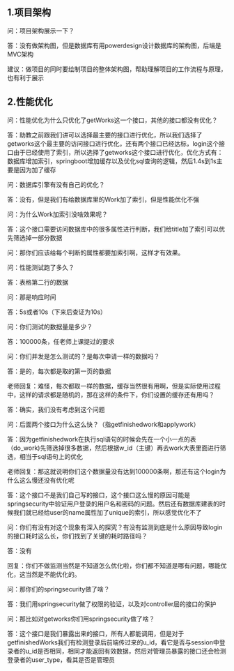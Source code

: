 ## 1.项目架构

问：项目架构展示一下？

答：没有做架构图，但是数据库有用powerdesign设计数据库的架构图，后端是MVC架构

建议：做项目的同时要绘制项目的整体架构图，帮助理解项目的工作流程与原理，也有利于展示

## 2.性能优化

问：性能优化为什么只优化了getWorks这一个接口，其他的接口都没有优化？

答：助教之前跟我们讲可以选择最主要的接口进行优化，所以我们选择了getworks这个最主要的访问接口进行优化，还有两个接口已经达标，login这个接口由于已经使用了索引，所以选择了getworks这个接口进行优化，优化方式有：数据库增加索引，springboot增加缓存以及优化sql查询的逻辑，然后1.4s到1s主要是因为加了缓存

问：数据库引擎有没有自己的优化？

答：没有，但是我们有给数据库里的Work加了索引，但是性能优化不强

问：为什么Work加索引没啥效果呢？

答：这个接口需要访问数据库中的很多属性进行判断，我们给title加了索引可以优先筛选掉一部分数据

问：那你们应该给每个判断的属性都要加索引啊，这样才有效果。

问：性能测试跑了多久？

答：表格第二行的数据

问：那是响应时间

答：5s或者10s（下来后查证为10s）

问：你们测试的数据量是多少？

答：100000条，任老师上课提过的要求

问：你们并发是怎么测试的？是每次申请一样的数据吗？

答：是的，每次都是取的第一页的数据

老师回复：难怪，每次都取一样的数据，缓存当然很有用啊，但是实际使用过程中，这样的请求都是随机的，那在这样的条件下，你们设置的缓存还有用吗？

答：确实，我们没有考虑到这个问题

问：后面两个接口为什么这么快？（指getfinishedwork和applywork）

答：因为getfinishedwork在执行sql语句的时候会先在一个小一点的表（do_work)先筛选掉很多数据，然后根据w_id（主键）再去work大表里面进行筛选，相当于sql语句上的优化

老师回复：那这就说明你们这个数据量没有达到100000条啊，那还有这个login为什么这么慢还没有优化呢

答：这个接口不是我们自己写的接口，这个接口这么慢的原因可能是springsecurity中验证用户登录的用户名和密码的问题。然后还有数据库建表的时候我们就已经给user的name属性加了unique的索引，所以感觉优化不了

问：你们有没有对这个现象有深入的探究？有没有监测到底是什么原因导致login的接口耗时这么长，你们找到了关键的耗时路径吗？

答：没有

回复：你们不做监测当然是不知道怎么优化啦，你们都不知道是哪有问题，哪能优化，这当然是不能优化的。

问：那你们的springsecurity做了啥？

答：我们用springsecurity做了权限的验证，以及对controller层的接口的保护

问：那比如对getworks你们用springsecurity做了啥？

答：这个接口是我们暴露出来的接口，所有人都能调用，但是对于getfinishedWorks我们有检测登录后前端传过来的u_id，看它是否与session中登录者的u_id是否相同，相同才能返回有效数据，然后对管理员暴露的接口还会检测登录者的user_type，看其是否是管理员







